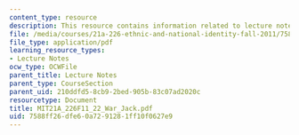 ```yaml
---
content_type: resource
description: This resource contains information related to lecture notes.
file: /media/courses/21a-226-ethnic-and-national-identity-fall-2011/7588ff26dfe60a7291281ff10f0627e9_MIT21A_226F11_22_War_Jack.pdf
file_type: application/pdf
learning_resource_types:
- Lecture Notes
ocw_type: OCWFile
parent_title: Lecture Notes
parent_type: CourseSection
parent_uid: 210ddfd5-8cb9-2bed-905b-83c07ad2020c
resourcetype: Document
title: MIT21A_226F11_22_War_Jack.pdf
uid: 7588ff26-dfe6-0a72-9128-1ff10f0627e9
---
```

